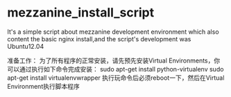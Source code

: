 mezzanine_install_script
========================

It's a simple script about mezzanine development environment which also content the basic nginx install,and the script's development
was Ubuntu12.04



准备工作：
为了所有程序的正常安装，请先预先安装Virtual Environments，你可以通过执行如下命令完成安装：
sudo apt-get install python-virtualenv
sudo apt-get install virtualenvwrapper
执行玩命令后必须reboot一下，然后在Virtual Environment执行脚本程序

